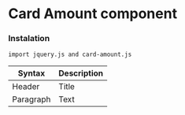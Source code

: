 # Card Amount component

### Instalation

```
import jquery.js and card-amount.js
```

| Syntax | Description |
| ----------- | ----------- |
| Header | Title |
| Paragraph | Text |
